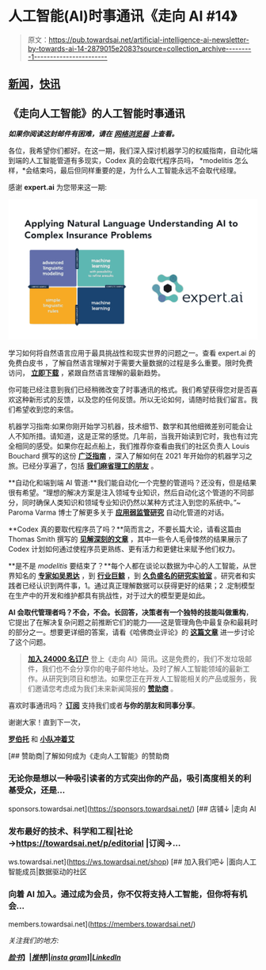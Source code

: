 # 人工智能(AI)时事通讯《走向 AI #14》

> 原文：<https://pub.towardsai.net/artificial-intelligence-ai-newsletter-by-towards-ai-14-2879015e2083?source=collection_archive---------1----------------------->

## [新闻](https://towardsai.net/p/category/news)，[快讯](https://towardsai.net/p/category/newsletter)

## 《走向人工智能》的人工智能时事通讯

***如果你阅读这封邮件有困难，请在*** [***网络浏览器***](http://ws.towardsai.net/s21) ***上查看。***

各位，我希望你们都好。在这一期，我们深入探讨机器学习的权威指南，自动化端到端的人工智能管道有多现实，Codex 真的会取代程序员吗， *modelitis 怎么样，*会结束吗，最后但同样重要的是，为什么人工智能永远不会取代经理。

感谢 **expert.ai** 为您带来这一期:

![](img/2f0bc61c6ce36fdf29e6bb774275df36.png)

学习如何将自然语言应用于最具挑战性和现实世界的问题之一。查看 expert.ai 的免费白皮书 ，了解自然语言理解对于需要大量数据的过程是多么重要。限时免费访问， [**立即下载**](http://ws.towardsai.net/erx) ，紧跟自然语言理解的最新趋势。

你可能已经注意到我们已经稍微改变了时事通讯的格式。我们希望获得您对是否喜欢这种新形式的反馈，以及您的任何反馈。所以无论如何，请随时给我们留言。我们希望收到您的来信。

机器学习指南:如果你刚开始学习机器，技术细节、数学和其他细微差别可能会让人不知所措。请知道，这是正常的感觉。几年前，当我开始读到它时，我也有过完全相同的感受。如果你在起点船上，我们推荐你查看由我们的社区负责人 Louis Bouchard 撰写的这份 [**广泛指南**](https://github.com/louisfb01/start-machine-learning) ，深入了解如何在 2021 年开始你的机器学习之旅。已经分享遍了，包括 [**我们麻省理工的朋友**](https://twitter.com/MIT_CSAIL/status/1433822594608812033) 。

**自动化和端到端 AI 管道:**我们能自动化一个完整的管道吗？还没有，但是结果很有希望。“理想的解决方案是注入领域专业知识，然后自动化这个管道的不同部分，同时确保人类知识和领域专业知识仍然以某种方式注入到您的系统中。”~ Paroma Varma 博士了解更多关于 [**应用弱监管研究**](https://mktg.best/4ixp3) 自动化管道的对话。

**Codex 真的要取代程序员了吗？**简而言之，不要长篇大论，请看这篇由 Thomas Smith 撰写的 [**见解深刻的文章**](https://medium.com/p/i-beta-tested-openais-codex-and-the-results-are-spooky-good-e282a1874c79) ，其中一些令人毛骨悚然的结果展示了 Codex 计划如何通过使程序员更熟练、更有活力和更健壮来赋予他们权力。

**是不是 *modelitis* 要结束了？**每个人都在谈论以数据为中心的人工智能，从世界知名的 [**专家如吴恩达**](https://www.deeplearning.ai/wp-content/uploads/2021/06/MLOps-From-Model-centric-to-Data-centric-AI.pdf) ，到 [**行业巨鲸**](https://mktg.best/tfmgj) ，到 [**久负盛名的研究实验室**](https://github.com/HazyResearch/data-centric-ai#the-end-of-modelitis) 。研究者和实践者已经认识到两件事，1。通过真正理解数据可以获得更好的结果；2 .定制模型在生产中的开发和维护都具有挑战性，对于过大的模型更是如此。

**AI 会取代管理者吗？**不会，不会。长回答，决策者有一个独特的技能叫做**重构**，它提出了在解决复杂问题之前推断它们的能力——这是管理角色中最复杂和最耗时的部分之一。想要更详细的答案，请看《哈佛商业评论》的 [**这篇文章**](https://hbr.org/2021/09/why-ai-will-never-replace-managers) 进一步讨论了这个问题。

> [**加入 24000 名订户**](https://towardsai.net/subscribe) 登上《走向 AI》简讯。这是免费的，我们不发垃圾邮件，我们也不会分享你的电子邮件地址。及时了解人工智能领域的最新工作。从研究到项目和想法。如果您正在开发人工智能相关的产品或服务，我们邀请您考虑成为我们未来新闻简报的 [**赞助商**](https://sponsors.towardsai.net) 。

喜欢时事通讯吗？ [**订阅**](https://towardsai.net/subscribe) 支持我们或者**与你的朋友和同事分享**。

谢谢大家！直到下一次，

[**罗伯托**](https://www.linkedin.com/in/robiriondo/) 和 [**小队冲着艾**](https://pub.towardsai.net/about)

[](https://sponsors.towardsai.net/) [## 赞助商|了解如何成为《走向人工智能》的赞助商

### 无论你是想以一种吸引读者的方式突出你的产品，吸引高度相关的利基受众，还是…

sponsors.towardsai.net](https://sponsors.towardsai.net/) [](https://ws.towardsai.net/shop) [## 店铺↓ |走向 AI

### 发布最好的技术、科学和工程|社论→https://towardsai.net/p/editorial |订阅→…

ws.towardsai.net](https://ws.towardsai.net/shop) [](https://members.towardsai.net/) [## 加入我们吧↓ |面向人工智能成员|数据驱动的社区

### 向着 AI 加入。通过成为会员，你不仅将支持人工智能，但你将有机会…

members.towardsai.net](https://members.towardsai.net/) 

*关注我们的地方:*

*[***脸书***](https://www.facebook.com/towardsAl/)***】|***[***推特***](https://twitter.com/towards_ai?lang=en)***]|***[***insta gram***](https://www.instagram.com/towards_ai/)***]|***[***LinkedIn***](https://www.linkedin.com/company/towards-artificial-intelligence)*
